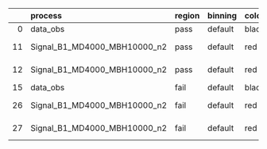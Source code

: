 |    | process                      | region   | binning   | color   | process_type   |   scale | variation   | source_filename                                                       | source_histname   | alias                        | title     |   combine_idx |     lnN |   shapes | syst_type   |   direction |   variation_alias |
|---:|:-----------------------------|:---------|:----------|:--------|:---------------|--------:|:------------|:----------------------------------------------------------------------|:------------------|:-----------------------------|:----------|--------------:|--------:|---------:|:------------|------------:|------------------:|
|  0 | data_obs                     | pass     | default   | black   | DATA           |       1 | nominal     | ./histograms_for_2DAlphabet_v10//BH_Data.root                         | hpass             | Data                         | Data      |           nan | nan     |      nan | nan         |         nan |               nan |
| 11 | Signal_B1_MD4000_MBH10000_n2 | pass     | default   | red     | SIGNAL         |       1 | lumi        | ./histograms_for_2DAlphabet_v10//BH_Signal_B1_MD4000_MBH10000_n2.root | hpass             | Signal_B1_MD4000_MBH10000_n2 | BH signal |           nan |   1.016 |      nan | lnN         |         nan |               nan |
| 12 | Signal_B1_MD4000_MBH10000_n2 | pass     | default   | red     | SIGNAL         |       1 | nominal     | ./histograms_for_2DAlphabet_v10//BH_Signal_B1_MD4000_MBH10000_n2.root | hpass             | Signal_B1_MD4000_MBH10000_n2 | BH signal |           nan | nan     |      nan | nan         |         nan |               nan |
| 15 | data_obs                     | fail     | default   | black   | DATA           |       1 | nominal     | ./histograms_for_2DAlphabet_v10//BH_Data.root                         | hfail             | Data                         | Data      |           nan | nan     |      nan | nan         |         nan |               nan |
| 26 | Signal_B1_MD4000_MBH10000_n2 | fail     | default   | red     | SIGNAL         |       1 | lumi        | ./histograms_for_2DAlphabet_v10//BH_Signal_B1_MD4000_MBH10000_n2.root | hfail             | Signal_B1_MD4000_MBH10000_n2 | BH signal |           nan |   1.016 |      nan | lnN         |         nan |               nan |
| 27 | Signal_B1_MD4000_MBH10000_n2 | fail     | default   | red     | SIGNAL         |       1 | nominal     | ./histograms_for_2DAlphabet_v10//BH_Signal_B1_MD4000_MBH10000_n2.root | hfail             | Signal_B1_MD4000_MBH10000_n2 | BH signal |           nan | nan     |      nan | nan         |         nan |               nan |